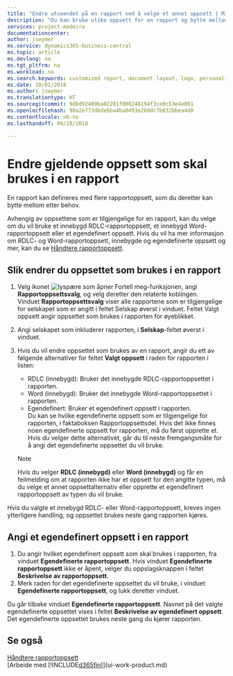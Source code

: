 ```yaml
---
title: "Endre utseendet på en rapport ved å velge et annet oppsett | Microsoft-dokumentasjon"
description: "Du kan bruke ulike oppsett for en rapport og bytte mellom oppsett for å endre utseendet på den."
services: project-madeira
documentationcenter: 
author: jswymer
ms.service: dynamics365-business-central
ms.topic: article
ms.devlang: na
ms.tgt_pltfrm: na
ms.workload: na
ms.search.keywords: customized report, document layout, logo, personalize
ms.date: 10/01/2018
ms.author: jswymer
ms.translationtype: HT
ms.sourcegitcommit: 9dbd92409ba02281f008246194f3ce0c53e4e001
ms.openlocfilehash: 98a2e773dbde6ba4ba0493e2b0dc7b632bbea4d0
ms.contentlocale: nb-no
ms.lasthandoff: 09/28/2018

---
```

# <a name="change-which-layout-is-currently-used-on-a-report"></a>Endre gjeldende oppsett som skal brukes i en rapport
En rapport kan defineres med flere rapportoppsett, som du deretter kan bytte mellom etter behov.

Avhengig av oppsettene som er tilgjengelige for en rapport, kan du velge om du vil bruke et innebygd RDLC-rapportoppsett, et innebygd Word-rapportoppsett eller et egendefinert oppsett. Hvis du vil ha mer informasjon om RDLC- og Word-rapportoppsett, innebygde og egendefinerte oppsett og mer, kan du se [Håndtere rapportoppsett](ui-manage-report-layouts.md).

## <a name="to-change-the-layout-that-is-used-on-a-report"></a>Slik endrer du oppsettet som brukes i en rapport
1. Velg ikonet ![lyspære som åpner Fortell meg-funksjonen](media/ui-search/search_small.png "Fortell hva du vil gjøre"), angi **Rapportoppsettsvalg**, og velg deretter den relaterte koblingen.  
   Vinduet **Rapportoppsettsvalg** viser alle rapportene som er tilgjengelige for selskapet som er angitt i feltet Selskap øverst i vinduet. Feltet Valgt oppsett angir oppsettet som brukes i rapporten for øyeblikket.
2. Angi selskapet som inkluderer rapporten, i **Selskap**-feltet øverst i vinduet.
3. Hvis du vil endre oppsettet som brukes av en rapport, angir du ett av følgende alternativer for feltet **Valgt oppsett** i raden for rapporten i listen:
   * RDLC (innebygd): Bruker det innebygde RDLC-rapportoppsettet i rapporten.
   * Word (innebygd): Bruker det innebygde Word-rapportoppsettet i rapporten.
   * Egendefinert: Bruker et egendefinert oppsett i rapporten.  
     Du kan se hvilke egendefinerte oppsett som er tilgjengelige for rapporten, i faktaboksen Rapportoppsettsdel. Hvis det ikke finnes noen egendefinerte oppsett for rapporten, må du først opprette et. Hvis du velger dette alternativet, går du til neste fremgangsmåte for å angi det egendefinerte oppsettet du vil bruke.

    > [!NOTE]  
    >   Hvis du velger **RDLC (innebygd)** eller **Word (innebygd)** og får en feilmelding om at rapporten ikke har et oppsett for den angitte typen, må du velge et annet oppsettalternativ eller opprette et egendefinert rapportoppsett av typen du vil bruke.

Hvis du valgte et innebygd RDLC- eller Word-rapportoppsett, kreves ingen ytterligere handling, og oppsettet brukes neste gang rapporten kjøres.

## <a name="to-specify-a-custom-layout-on-a-report"></a>Angi et egendefinert oppsett i en rapport
1. Du angir hvilket egendefinert oppsett som skal brukes i rapporten, fra vinduet **Egendefinerte rapportoppsett**. Hvis vinduet **Egendefinerte rapportoppsett** ikke er åpent, velger du oppslagsknappen i feltet **Beskrivelse av rapportoppsett**.
2. Merk raden for det egendefinerte oppsettet du vil bruke, i vinduet **Egendefinerte rapportoppsett**, og lukk deretter vinduet.

Du går tilbake vinduet **Egendefinerte rapportoppsett**. Navnet på det valgte egendefinerte oppsettet vises i feltet **Beskrivelse av egendefinert oppsett**. Det egendefinerte oppsettet brukes neste gang du kjører rapporten.

## <a name="see-also"></a>Se også
[Håndtere rapportoppsett](ui-manage-report-layouts.md)  
[Arbeide med [!INCLUDE[d365fin](includes/d365fin_md.md)]](ui-work-product.md)

